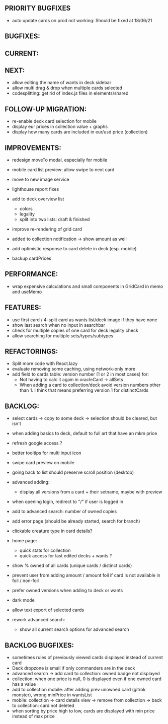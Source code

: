 ## PRIORITY BUGFIXES

- auto update cards on prod not working: Should be fixed at 18/06/21

## BUGFIXES:

## CURRENT:

## NEXT:

- allow editing the name of wants in deck sidebar
- allow multi drag & drop when multiple cards selected
- codesplitting: get rid of index.js files in elements/shared

## FOLLOW-UP MIGRATION:

- re-enable deck card selection for mobile
- display eur prices in collection value + graphs
- display how many cards are included in eur/usd price (collection)

## IMPROVEMENTS:

- redesign moveTo modal, especially for mobile
- mobile card list preview: allow swipe to next card
- move to new image service
- lighthouse report fixes

- add to deck overview list
  - colors
  - legality
  - split into two lists: draft & finished
- improve re-rendering of grid card
- added to collection notification -> show amount as well
- add optimistic response to card delete in deck (esp. mobile)
- backup cardPrices

## PERFORMANCE:

- wrap expensive calculations and small components in GridCard in memo and useMemo

## FEATURES:

- use first card / 4-split card as wants list/deck image if they have none
- show last search when no input in searchbar
- check for multiple copies of one card for deck legality check
- allow searching for multiple sets/types/subtypes

## REFACTORINGS:

- Split more code with React.lazy
- evaluate removing some caching, using network-only more
- add field to cards table: version number (1 or 2 in most cases) for:
  - Not having to calc it again in oracleCard -> allSets
  - When adding a card to collection/deck avoid version numbers other than 1. I think that means preferring version 1 for distinctCards

## BACKLOG:

- select cards -> copy to some deck -> selection should be cleared, but isn't
- when adding basics to deck, default to full art that have an mkm price

- refresh google access ?
- better tooltips for multi input icon
- swipe card preview on mobile
- going back to list should preserve scroll position (desktop)
- advanced adding:
  - display all versions from a card + their setname, maybe with preview
- when opening login, redirect to "/" if user is logged in
- add to advanced search: number of owned copies
- add error page (should be already started, search for branch)
- clickable creature type in card details?
- home page:
  - quick stats for collection
  - quick access for last edited decks + wants ?
- show % owned of all cards (unique cards / distinct cards)
- prevent user from adding amount / amount foil if card is not available in foil / non-foil
- prefer owned versions when adding to deck or wants
- dark mode
- allow text export of selected cards
- rework advanced search:
  - show all current search options for advanced search

## BACKLOG BUGFIXES:

- sometimes rules of previously viewed cards displayed instead of current card
- Deck dropzone is small if only commanders are in the deck
- advanced search -> add card to collection: owned badge not displayed
- collection: when one price is null, 0 is displayed even if one owned card has a value
- add to collection mobile: after adding prev unowned card (gitrok monster), wrong minPrice in wantsList
- mobile: collection -> card details view -> remove from collection -> back to collection: card not deleted
- when sorting by price high to low, cards are displayed with min price instead of max price
